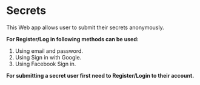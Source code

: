# Secrets

This Web app allows user to submit their secrets anonymously.

**For Register/Log in following methods can be used:**
1. Using email and password.
2. Using Sign in with Google.
3. Using Facebook Sign in.

**For submitting a secret user first need to Register/Login to their account.**

